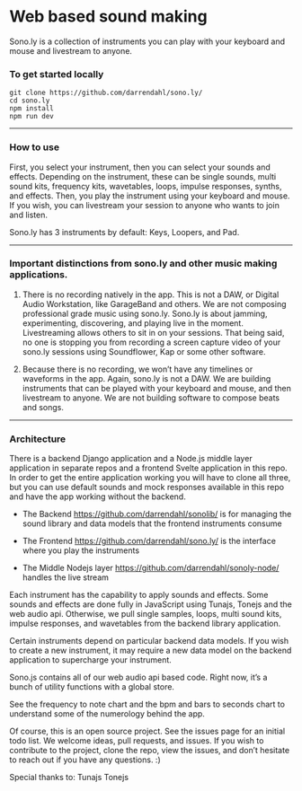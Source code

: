 # Web based sound making

Sono.ly is a collection of instruments you can play with your keyboard and mouse and livestream to anyone.

### To get started locally

```
git clone https://github.com/darrendahl/sono.ly/
cd sono.ly
npm install
npm run dev
```


----------

### How to use

First, you select your instrument, then you can select your sounds and effects. Depending on the instrument, these can be single sounds, multi sound kits, frequency kits, wavetables, loops, impulse responses, synths, and effects. Then, you play the instrument using your keyboard and mouse. If you wish, you can livestream your session to anyone who wants to join and listen.

Sono.ly has 3 instruments by default: Keys, Loopers, and Pad. 

----------

### Important distinctions from sono.ly and other music making applications.

1. There is no recording natively in the app. This is not a DAW, or Digital Audio Workstation, like GarageBand and others. We are not composing professional grade music using sono.ly. Sono.ly is about jamming, experimenting, discovering, and playing live in the moment. Livestreaming allows others to sit in on your sessions. That being said, no one is stopping you from recording a screen capture video of your sono.ly sessions using Soundflower, Kap or some other software.

2. Because there is no recording, we won’t have any timelines or waveforms in the app. Again, sono.ly is not a DAW. We are building instruments that can be played with your keyboard and mouse, and then livestream to anyone. We are not building software to compose beats and songs. 

----------

### Architecture 

There is a backend Django application and a Node.js middle layer application in separate repos and a frontend Svelte application in this repo. In order to get the entire application working you will have to clone all three, but you can use default sounds and mock responses available in this repo and have the app working without the backend. 

  - The Backend https://github.com/darrendahl/sonolib/ is for managing the sound library and data models that the frontend instruments consume

  - The Frontend https://github.com/darrendahl/sono.ly/ is the interface where you play the instruments

  - The Middle Nodejs layer https://github.com/darrendahl/sonoly-node/ handles the live stream

Each instrument has the capability to apply sounds and effects. Some sounds and effects are done fully in JavaScript using Tunajs, Tonejs and the web audio api. Otherwise, we pull single samples, loops, multi sound kits, impulse responses, and wavetables from the backend library application. 

Certain instruments depend on particular backend data models. If you wish to create a new instrument, it may require a new data model on the backend application to supercharge your instrument.

Sono.js contains all of our web audio api based code. Right now, it’s a bunch of utility functions with a global store.

See the frequency to note chart and the bpm and bars to seconds chart to understand some of the numerology behind the app.

Of course, this is an open source project. See the issues page for an initial todo list. We welcome ideas, pull requests, and issues. If you wish to contribute to the project, clone the repo, view the issues, and don’t hesitate to reach out if you have any questions. :)

Special thanks to:
Tunajs
Tonejs
